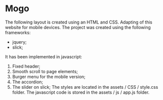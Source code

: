 # Mogo
The following layout is created using an HTML and CSS.
Adapting of this website for mobile devices.
The project was created using the following frameworks:
- jquery;
- slick;

It has been implemented in javascript:
1) Fixed header;
2) Smooth scroll to page elements;
3) Burger menu for the mobile version;
4) The accordion;
5) The slider on slick;
The styles are located in the assets / CSS / style.css folder.
The javascript code is stored in the assets / js / app.js folder.

